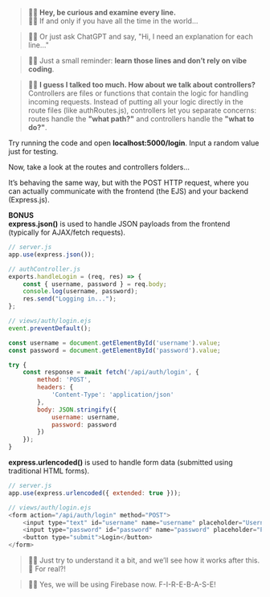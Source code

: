 > 👨‍💻 **Hey, be curious and examine every line.**<br>
> 👨‍💻 If and only if you have all the time in the world...

> 👨‍💻 Or just ask ChatGPT and say, "Hi, I need an explanation for each line..."

> 👨‍💻 Just a small reminder: **learn those lines and don’t rely on vibe coding**.

> 👨‍💻 **I guess I talked too much. How about we talk about controllers?**<br>
Controllers are files or functions that contain the logic for handling incoming requests. Instead of putting all your logic directly in the route files (like authRoutes.js), controllers let you separate concerns: routes handle the **"what path?"** and controllers handle the **"what to do?"**.

Try running the code and open **localhost:5000/login**. Input a random value just for testing.

Now, take a look at the routes and controllers folders...

It’s behaving the same way, but with the POST HTTP request, where you can actually communicate with the frontend (the EJS) and your backend (Express.js).

**BONUS**<br>
**express.json()** is used to handle JSON payloads from the frontend (typically for AJAX/fetch requests).
```js
// server.js
app.use(express.json());

// authController.js
exports.handleLogin = (req, res) => {
    const { username, password } = req.body;
    console.log(username, password);
    res.send("Logging in...");
};

// views/auth/login.ejs
event.preventDefault();

const username = document.getElementById('username').value;
const password = document.getElementById('password').value;

try {
    const response = await fetch('/api/auth/login', {
        method: 'POST',
        headers: {
            'Content-Type': 'application/json'
        },
        body: JSON.stringify({
            username: username,
            password: password
        })
    });
}
```

**express.urlencoded()** is used to handle form data (submitted using traditional HTML forms).
```js
// server.js
app.use(express.urlencoded({ extended: true }));

// views/auth/login.ejs
<form action="/api/auth/login" method="POST">
    <input type="text" id="username" name="username" placeholder="Username">
    <input type="password" id="password" name="password" placeholder="Password">
    <button type="submit">Login</button>
</form>
```

> 👨‍💻 Just try to understand it a bit, and we’ll see how it works after this.
> 👩 For real?!

> 👨‍💻 Yes, we will be using Firebase now. F-I-R-E-B-A-S-E!
> > 

